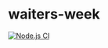 # waiters-week
[![Node.js CI](https://github.com/Kamvandwanya7/waiters-week/actions/workflows/node.js.yml/badge.svg)](https://github.com/Kamvandwanya7/waiters-week/actions/workflows/node.js.yml)
